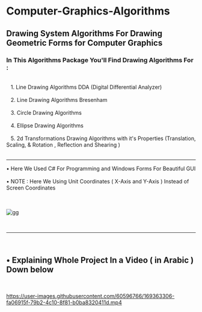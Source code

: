 # Computer-Graphics-Algorithms
<h2> Drawing System Algorithms For Drawing Geometric Forms for Computer Graphics</h2>
 <h3> 
  In This Algorithms Package You'll Find Drawing Algorithms For : </h3><br>
    &nbsp;&nbsp;&nbsp;1. Line Drawing Algorithms DDA (Digital Differential Analyzer)<br><br>
    &nbsp;&nbsp;&nbsp;2. Line Drawing Algorithms Bresenham<br><br>
    &nbsp;&nbsp;&nbsp;3. Circle Drawing Algorithms <br><br>
    &nbsp;&nbsp;&nbsp;4. Ellipse Drawing Algorithms <br><br>
    &nbsp;&nbsp;&nbsp;5. 2d Transformations Drawing Algorithms with it's Properties (Translation, Scaling, & Rotation , Reflection and Shearing )<br> <br>

<hr>
 • Here We Used C# For Programming and Windows Forms For Beautiful GUI
<br><br>
 •  NOTE  : Here We Using Unit Coordinates ( X-Axis and Y-Axis ) Instead of Screen Coordinates
<br><br><br>

![gg](https://user-images.githubusercontent.com/60596766/169360652-335895b3-abe4-4e66-8d91-df7bbaee95f9.png)

<br>

<hr><br>
 <h2>  • Explaining Whole Project In a Video ( in Arabic ) Down below </h2><br>
 


https://user-images.githubusercontent.com/60596766/169363306-fa06915f-79b2-4c10-8f81-b0ba8320411d.mp4

